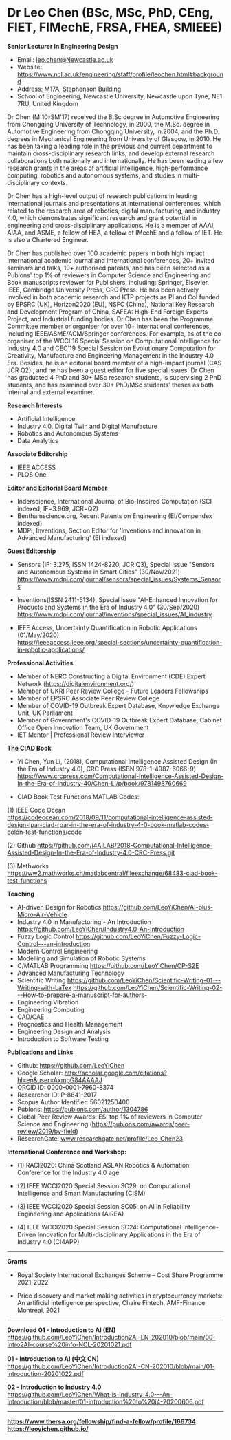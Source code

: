 # Dr Leo Chen (BSc, MSc, PhD, CEng, FIET, FIMechE, FRSA, FHEA, SMIEEE) 
**Senior Lecturer in Engineering Design**
* Email: leo.chen@Newcastle.ac.uk
* Website: https://www.ncl.ac.uk/engineering/staff/profile/leochen.html#background
* Address: M17A, Stephenson Building
* School of Engineering, Newcastle University, Newcastle upon Tyne, NE1 7RU, United Kingdom


Dr Chen (M'10-SM'17) received the B.Sc degree in Automotive Engineering from Chongqing University of Technology, in 2000, the M.Sc. degree in Automotive Engineering from Chongqing University, in 2004, and the Ph.D. degrees in Mechanical Engineering from University of Glasgow, in 2010. He has been taking a leading role in the previous and current department to maintain cross-disciplinary research links, and develop external research collaborations both nationally and internationally. He has been leading a few research grants in the areas of artificial intelligence, high-performance computing, robotics and autonomous systems, and studies in multi-disciplinary contexts. 


Dr Chen has a high-level output of research publications in leading international journals and presentations at international conferences, which related to the research area of robotics, digital manufacturing, and industry 4.0, which demonstrates significant research and grant potential in engineering and cross-disciplinary applications. He is a member of AAAI, AIAA, and ASME, a fellow of HEA, a fellow of IMechE and a fellow of IET. He is also a Chartered Engineer. 


Dr Chen has published over 100 academic papers in both high impact international academic journal and international conferences, 20+ invited seminars and talks, 10+ authorised patents, and has been selected as a Publons' top 1% of reviewers in Computer Science and Engineering and Book manuscripts reviewer for Publishers, including: Springer, Elsevier, IEEE, Cambridge University Press, CRC Press. He has been actively involved in both academic research and KTP projects as PI and CoI funded by EPSRC (UK), Horizon2020 (EU), NSFC (China), National Key Research and Development Program of China, SAFEA: High-End Foreign Experts Project, and Industrial funding bodies. Dr Chen has been the Programme Committee member or organiser for over 10+ international conferences, including IEEE/ASME/ACM/Springer conferences. For example, as of the co-organiser of the WCCI'16 Special Session on Computational Intelligence for Industry 4.0 and CEC'19 Special Session on Evolutionary Computation for Creativity, Manufacture and Engineering Management in the Industry 4.0 Era. Besides, he is an editorial board member of a high-impact journal (CAS JCR Q2) , and he has been a guest editor for five special issues. Dr Chen has graduated 4 PhD and 30+ MSc research students, is supervising 2 PhD students, and has examined over 30+ PhD/MSc students' theses as both internal and external examiner. 


**Research Interests**
* Artificial Intelligence 
* Industry 4.0, Digital Twin and Digital Manufacture 
* Robotics and Autonomous Systems
* Data Analytics


**Associate Editorship**
* IEEE ACCESS
* PLOS One


**Editor and Editorial Board Member**
* Inderscience, International Journal of Bio-Inspired Computation (SCI indexed, IF=3.969, JCR=Q2)
* Benthamscience.org, Recent Patents on Engineering (EI/Compendex indexed)
* MDPI, Inventions, Section Editor for 'Inventions and innovation in Advanced Manufacturing' (EI indexed) 


**Guest Editorship**
* Sensors (IF: 3.275, ISSN 1424-8220, JCR Q3), Special Issue "Sensors and Autonomous Systems in Smart Cities" (30/Nov/2021)
   https://www.mdpi.com/journal/sensors/special_issues/Systems_Sensors

* Inventions(ISSN 2411-5134), Special Issue "AI-Enhanced Innovation for Products and Systems in the Era of Industry 4.0" (30/Sep/2020)
   https://www.mdpi.com/journal/inventions/special_issues/AI_industry

* IEEE Access, Uncertainty Quantification in Robotic Applications  (01/May/2020)     
   https://ieeeaccess.ieee.org/special-sections/uncertainty-quantification-in-robotic-applications/

**Professional Activities**
* Member of NERC Constructing a Digital Environment (CDE) Expert Network (https://digitalenvironment.org/)
* Member of UKRI Peer Review College - Future Leaders Fellowships  
* Member of EPSRC Associate Peer Review College  
* Member of COVID-19 Outbreak Expert Database, Knowledge Exchange Unit, UK Parliament  
* Member of Government's COVID-19 Outbreak Expert Database, Cabinet Office Open Innovation Team, UK Government  
* IET Mentor | Professional Review Interviewer  



**The CIAD Book**
* Yi Chen, Yun Li, (2018), Computational Intelligence Assisted Design (In the Era of Industry 4.0), CRC Press (ISBN 978-1-4987-6066-9)
            https://www.crcpress.com/Computational-Intelligence-Assisted-Design-In-the-Era-of-Industry-40/Chen-Li/p/book/9781498760669
            
* CIAD Book Test Functions MATLAB Codes:

(1) IEEE Code Ocean               
https://codeocean.com/2018/09/11/computational-intelligence-assisted-design-lpar-ciad-rpar-in-the-era-of-industry-4-0-book-matlab-codes-colon-test-functions/code

(2) Github
https://github.com/i4AILAB/2018-Computational-Intelligence-Assisted-Design-In-the-Era-of-Industry-4.0-CRC-Press.git 

(3) Mathworks 
https://ww2.mathworks.cn/matlabcentral/fileexchange/68483-ciad-book-test-functions 

**Teaching**
* AI-driven Design for Robotics 
  https://github.com/LeoYiChen/AI-plus-Micro-Air-Vehicle
* Industry 4.0 in Manufacturing - An Introduction
  https://github.com/LeoYiChen/Industry4.0-An-Introduction
* Fuzzy Logic Control
  https://github.com/LeoYiChen/Fuzzy-Logic-Control---an-introduction 
* Modern Control Engineering
* Modelling and Simulation of Robotic Systems
* C/MATLAB Programming 
  https://github.com/LeoYiChen/CP-S2E 
* Advanced Manufacturing Technology 
* Scientific Writing
  https://github.com/LeoYiChen/Scientific-Writing-01---Writing-with-LaTex
  https://github.com/LeoYiChen/Scientific-Writing-02---How-to-prepare-a-manuscript-for-authors-
* Engineering Vibration
* Engineering Computing
* CAD/CAE
* Prognostics and Health Management 
* Engineering Design and Analysis
* Introduction to Software Testing

**Publications and Links**
* Github: https://github.com/LeoYiChen
* Google Scholar: http://scholar.google.com/citations?hl=en&user=AxmpG84AAAAJ        
* ORCID ID: 0000-0001-7960-8374
* Researcher ID: P-8641-2017
* Scopus Author Identifier: 56021250400
* Publons: https://publons.com/author/1304786
* Global Peer Review Awards: ESI top **1%** of reviewers in Computer Science and Engineering (https://publons.com/awards/peer-review/2019/by-field) 
* ResearchGate: www.researchgate.net/profile/Leo_Chen23

**International Conference and Workshop:**

* (1) RACI2020: China Scotland ASEAN Robotics & Automation Conference for the Industry 4.0 age 

* (2) IEEE WCCI2020 Special Session SC29: on Computational Intelligence and Smart Manufacturing (CISM)

* (3) IEEE WCCI2020 Special Session SC05: on AI in Reliability Engineering and Applications (AIREA)

* (4) IEEE WCCI2020 Special Session SC24: Computational Intelligence-Driven Innovation for Multi-disciplinary Applications in the Era of Industry 4.0 (CI4APP)


***
**Grants**
* Royal Society International Exchanges Scheme – Cost Share Programme 2021-2022
 
* Price discovery and market making activities in cryptocurrency markets: An artificial intelligence perspective, Chaire Fintech, AMF-Finance Montréal, 2021

***
**Download**
**01 - Introduction to AI (EN)**
https://github.com/LeoYiChen/Introduction2AI-EN-202010/blob/main/00-Intro2AI-course%20info-NCL-20201021.pdf

**01 - Introduction to AI (中文 CN)**
https://github.com/LeoYiChen/Introduction2AI-CN-202010/blob/main/01-introduction-20201022.pdf

**02 - Introduction to Industry 4.0**  
https://github.com/LeoYiChen/What-is-Industry-4.0---An-Introduction/blob/master/01-introduction%20to%20i4-20200606.pdf

***
**https://www.thersa.org/fellowship/find-a-fellow/profile/166734**
**https://leoyichen.github.io/**
